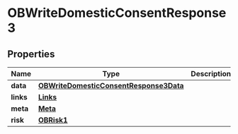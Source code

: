 
# OBWriteDomesticConsentResponse3

## Properties
Name | Type | Description | Notes
------------ | ------------- | ------------- | -------------
**data** | [**OBWriteDomesticConsentResponse3Data**](OBWriteDomesticConsentResponse3Data.md) |  | 
**links** | [**Links**](Links.md) |  |  [optional]
**meta** | [**Meta**](Meta.md) |  |  [optional]
**risk** | [**OBRisk1**](OBRisk1.md) |  | 



